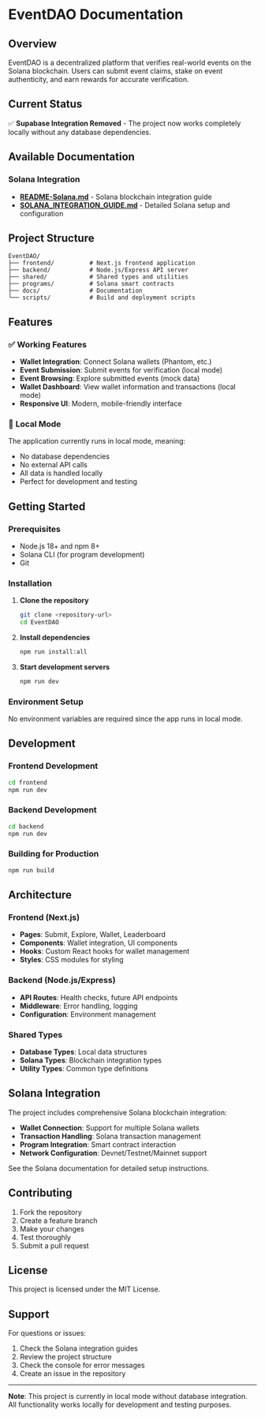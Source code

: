 # EventDAO Documentation

## Overview

EventDAO is a decentralized platform that verifies real-world events on the Solana blockchain. Users can submit event claims, stake on event authenticity, and earn rewards for accurate verification.

## Current Status

✅ **Supabase Integration Removed** - The project now works completely locally without any database dependencies.

## Available Documentation

### Solana Integration
- **[README-Solana.md](./README-Solana.md)** - Solana blockchain integration guide
- **[SOLANA_INTEGRATION_GUIDE.md](./SOLANA_INTEGRATION_GUIDE.md)** - Detailed Solana setup and configuration

## Project Structure

```
EventDAO/
├── frontend/          # Next.js frontend application
├── backend/           # Node.js/Express API server  
├── shared/            # Shared types and utilities
├── programs/          # Solana smart contracts
├── docs/              # Documentation
└── scripts/           # Build and deployment scripts
```

## Features

### ✅ **Working Features**
- **Wallet Integration**: Connect Solana wallets (Phantom, etc.)
- **Event Submission**: Submit events for verification (local mode)
- **Event Browsing**: Explore submitted events (mock data)
- **Wallet Dashboard**: View wallet information and transactions (local mode)
- **Responsive UI**: Modern, mobile-friendly interface

### 🔄 **Local Mode**
The application currently runs in local mode, meaning:
- No database dependencies
- No external API calls
- All data is handled locally
- Perfect for development and testing

## Getting Started

### Prerequisites
- Node.js 18+ and npm 8+
- Solana CLI (for program development)
- Git

### Installation

1. **Clone the repository**
   ```bash
   git clone <repository-url>
   cd EventDAO
   ```

2. **Install dependencies**
   ```bash
   npm run install:all
   ```

3. **Start development servers**
   ```bash
   npm run dev
   ```

### Environment Setup

No environment variables are required since the app runs in local mode.

## Development

### Frontend Development
```bash
cd frontend
npm run dev
```

### Backend Development
```bash
cd backend
npm run dev
```

### Building for Production
```bash
npm run build
```

## Architecture

### Frontend (Next.js)
- **Pages**: Submit, Explore, Wallet, Leaderboard
- **Components**: Wallet integration, UI components
- **Hooks**: Custom React hooks for wallet management
- **Styles**: CSS modules for styling

### Backend (Node.js/Express)
- **API Routes**: Health checks, future API endpoints
- **Middleware**: Error handling, logging
- **Configuration**: Environment management

### Shared Types
- **Database Types**: Local data structures
- **Solana Types**: Blockchain integration types
- **Utility Types**: Common type definitions

## Solana Integration

The project includes comprehensive Solana blockchain integration:

- **Wallet Connection**: Support for multiple Solana wallets
- **Transaction Handling**: Solana transaction management
- **Program Integration**: Smart contract interaction
- **Network Configuration**: Devnet/Testnet/Mainnet support

See the Solana documentation for detailed setup instructions.

## Contributing

1. Fork the repository
2. Create a feature branch
3. Make your changes
4. Test thoroughly
5. Submit a pull request

## License

This project is licensed under the MIT License.

## Support

For questions or issues:
1. Check the Solana integration guides
2. Review the project structure
3. Check the console for error messages
4. Create an issue in the repository

---

**Note**: This project is currently in local mode without database integration. All functionality works locally for development and testing purposes.
